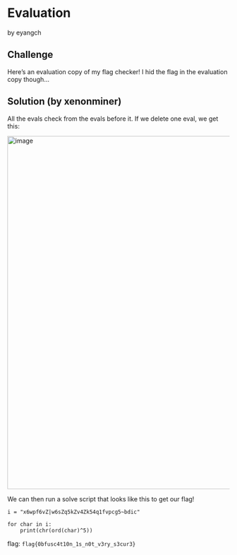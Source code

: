# Evaluation
by eyangch

## Challenge
Here’s an evaluation copy of my flag checker! I hid the flag in the evaluation copy though…

## Solution (by xenonminer)
All the evals check from the evals before it. If we delete one eval, we get this:

<img src="https://user-images.githubusercontent.com/86171033/126106511-8ab71a56-bc3a-46df-82c4-39b43efc8dc7.png" alt="image" width=800>

We can then run a solve script that looks like this to get our flag!
```
i = "x6wpf6vZ|w6sZq5kZv4Zk54q1fvpcg5~bdic"

for char in i:
    print(chr(ord(char)^5))
```

flag: ```flag{0bfusc4t10n_1s_n0t_v3ry_s3cur3}```
